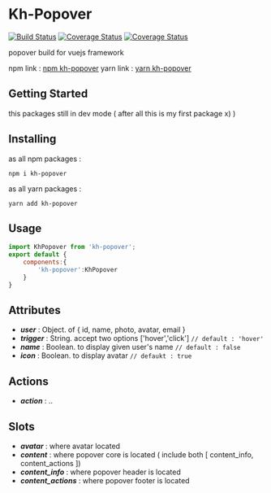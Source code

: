 <p align="center">
	<h1>Kh-Popover</h1>
  	<a href="https://www.npmjs.com/package/kh-popover"><img src="https://img.shields.io/badge/kh--popover-dev(beta)-orange.svg" alt="Build Status"></a>
  	<a href="https://www.npmjs.com/package/kh-popover"><img src="https://img.shields.io/badge/npm-v0.1.8-orange.svg" alt="Coverage Status"></a>
  	<a href="https://www.npmjs.com/package/kh-popover"><img src="https://img.shields.io/badge/licence-mit-green.svg" alt="Coverage Status"></a>
  	<br>
</p>

popover build for vuejs framework

npm link : [npm kh-popover](https://www.npmjs.com/package/kh-popover)
yarn link : [yarn kh-popover](https://yarnpkg.com/en/package/kh-popover)

## Getting Started

this packages still in dev mode ( after all this is my first package x) )

## Installing

as all npm packages : 

```
npm i kh-popover
```

as all yarn packages : 

```
yarn add kh-popover
```

## Usage

```javascript
import KhPopover from 'kh-popover';
export default {
	components:{
		'kh-popover':KhPopover
	}
}
```

## Attributes

- **_user_** : Object. of { id, name, photo, avatar, email }
- **_trigger_** : String. accept two options ['hover','click'] `// default : 'hover'`
- **_name_** : Boolean. to display given user's name `// default : false`
- **_icon_** : Boolean. to display avatar `// defaukt : true`

## Actions

- **_action_** : ..

## Slots

- **_avatar_** : where avatar located
- **_content_** : where popover core is located ( include both [ content_info, content_actions ])
- **_content_info_** : where popover header is located
- **_content_actions_** : where popover footer is located